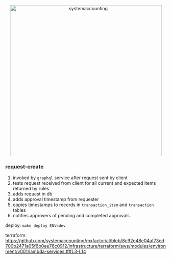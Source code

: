 <p align="center">
  <img width="475" alt="systemaccounting" src="https://user-images.githubusercontent.com/12200465/37568924-06f05d08-2a99-11e8-8891-60f373b33421.png">
</p>

### request-create

1. invoked by `graphql` service after request sent by client
1. tests request received from client for all current and expected items returned by rules
1. adds request in db
1. adds approval timestamp from requester
1. copies timestamps to records in `transaction_item` and `transaction` tables
1. notifies approvers of pending and completed approvals

deploy: `make deploy ENV=dev`

terraform: https://github.com/systemaccounting/mxfactorial/blob/8c92e48e04af73ed700b2471a05f6b0ee76c0912/infrastructure/terraform/aws/modules/environment/v001/lambda-services.tf#L3-L14